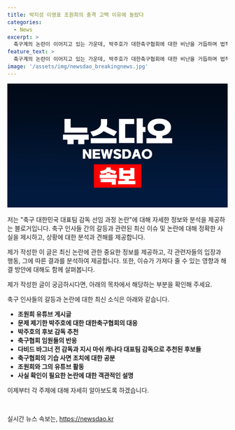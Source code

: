 ```yaml
---
title: 박지성 이영표 조원희의 충격 고백 이유에 놀랐다
categories:
  - News
excerpt: >
  축구계의 논란이 이어지고 있는 가운데, 박주호가 대한축구협회에 대한 비난을 거듭하며 법적 대응을 시사하고 있다. 조원희 역시 자신의 유튜브 채널을 통해 현재의 상황에 대한 아쉬움을 표현하고, 축구협회의 결정에 대해 의문을 제기하고 있다. 축구협회는 박주호의 폭로에 대한 법적 조치를 검토 중이지만, 유럽 축구를 경험한 선배 축구인들은 박주호를 지지하며 축구협회를 향해 비판을 쏟아내고 있다. 이에 대한 관심이 높아지고 있는 가운데, 축구계의 혼란한 상황이 계속되고 있다.
feature_text: >
  축구계의 논란이 이어지고 있는 가운데, 박주호가 대한축구협회에 대한 비난을 거듭하며 법적 대응을 시사하고 있다. 조원희 역시 자신의 유튜브 채널을 통해 현재의 상황에 대한 아쉬움을 표현하고, 축구협회의 결정에 대해 의문을 제기하고 있다. 축구협회는 박주호의 폭로에 대한 법적 조치를 검토 중이지만, 유럽 축구를 경험한 선배 축구인들은 박주호를 지지하며 축구협회를 향해 비판을 쏟아내고 있다. 이에 대한 관심이 높아지고 있는 가운데, 축구계의 혼란한 상황이 계속되고 있다.
image: '/assets/img/newsdao_breakingnews.jpg'
---
```


<p><img src="/assets/img/newsdao_breakingnews.jpg" alt="flaretime 속보" /></p>

<p>저는 "축구 대한민국 대표팀 감독 선임 과정 논란"에 대해 자세한 정보와 분석을 제공하는 블로거입니다. 축구 인사들 간의 갈등과 관련된 최신 이슈 및 논란에 대해 정확한 사실을 제시하고, 상황에 대한 분석과 견해를 제공합니다. </p>

<p>제가 작성한 이 글은 최신 논란에 관한 중요한 정보를 제공하고, 각 관련자들의 입장과 행동, 그에 따른 결과를 분석하여 제공합니다. 또한, 이슈가 가져다 줄 수 있는 영향과 해결 방안에 대해도 함께 살펴봅니다. </p>

<p>제가 작성한 글이 궁금하시다면, 아래의 목차에서 해당하는 부분을 확인해 주세요. </p>

<p>축구 인사들의 갈등과 논란에 대한 최신 소식은 아래와 같습니다. </p>

<ul>
<li><strong>조원희 유튜브 게시글</strong></li>
<li><strong>문제 제기한 박주호에 대한 대한축구협회의 대응</strong></li>
<li><strong>박주호의 후보 감독 추천</strong></li>
<li><strong>축구협회 임원들의 반응</strong></li>
<li><strong>다비드 바그너 전 감독과 지시 마쉬 캐나다 대표팀 감독으로 추천된 후보들</strong></li>
<li><strong>축구협회의 기습 사면 조치에 대한 공분</strong></li>
<li><strong>조원희와 그의 유튜브 활동</strong></li>
<li><strong>사실 확인이 필요한 논란에 대한 객관적인 설명</strong></li>
</ul>

<p>이제부터 각 주제에 대해 자세히 알아보도록 하겠습니다. </p>

<p data-ke-size="size16">&nbsp;</p>
실시간 뉴스 속보는, <a href="https://newsdao.kr" rel="dofollow">https://newsdao.kr</a>


